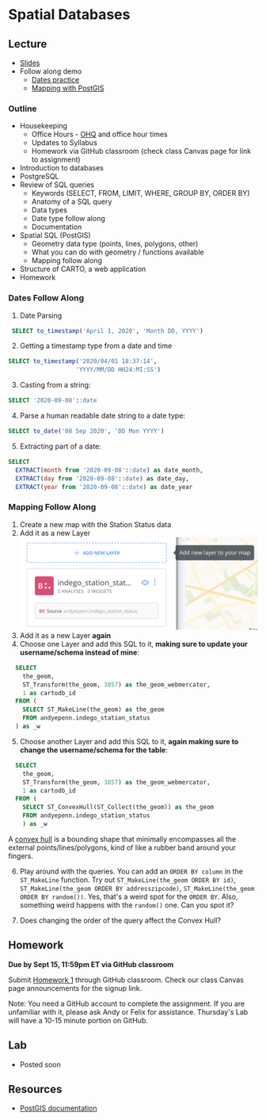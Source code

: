# Spatial Databases

## Lecture

* [Slides](https://docs.google.com/presentation/d/1XjNaSRGnhfcnWKLIfF0E0zBOctxkxjTMoUN2Ogy3xy8/edit?usp=sharing)
* Follow along demo
  * [Dates practice](#dates-follow-along)
  * [Mapping with PostGIS](https://github.com/MUSA-509/week-2-digging-into-databases#mapping-follow-along)

### Outline

* Housekeeping
  - Office Hours - [OHQ](https://ohq.io) and office hour times
  - Updates to Syllabus
  - Homework via GitHub classroom (check class Canvas page for link to assignment)
* Introduction to databases
* PostgreSQL
* Review of SQL queries
  - Keywords (SELECT, FROM, LIMIT, WHERE, GROUP BY, ORDER BY)
  - Anatomy of a SQL query
  - Data types
  - Date type follow along
  - Documentation
* Spatial SQL (PostGIS)
  - Geometry data type (points, lines, polygons, other)
  - What you can do with geometry / functions available
  - Mapping follow along
* Structure of CARTO, a web application
* Homework

### Dates Follow Along

1. Date Parsing
  ```SQL
   SELECT to_timestamp('April 1, 2020', 'Month DD, YYYY')
   ```
2. Getting a timestamp type from a date and time
  ```SQL
  SELECT to_timestamp('2020/04/01 18:37:14',
                     'YYYY/MM/DD HH24:MI:SS')
  ```
3. Casting from a string:
  ```SQL
  SELECT '2020-09-08'::date
  ```
4. Parse a human readable date string to a date type:
  ```SQL
  SELECT to_date('08 Sep 2020', 'DD Mon YYYY')
  ```
5. Extracting part of a date:
  ```SQL
  SELECT
    EXTRACT(month from '2020-09-08'::date) as date_month,
    EXTRACT(day from '2020-09-08'::date) as date_day,
    EXTRACT(year from '2020-09-08'::date) as date_year
  ```

### Mapping Follow Along

1. Create a new map with the Station Status data
2. Add it as a new Layer
  ![](images/add-new-layer.png)
3. Add it as a new Layer __again__
4. Choose one Layer and add this SQL to it, **making sure to update your username/schema instead of mine**:
  ```SQL
    SELECT
      the_geom,
      ST_Transform(the_geom, 3857) as the_geom_webmercator,
      1 as cartodb_id
    FROM (
      SELECT ST_MakeLine(the_geom) as the_geom
      FROM andyepenn.indego_station_status
    ) as _w
  ```
5. Choose another Layer and add this SQL to it, **again making sure to change the username/schema for the table**:
  ```SQL
    SELECT
      the_geom,
      ST_Transform(the_geom, 3857) as the_geom_webmercator,
      1 as cartodb_id
    FROM (
      SELECT ST_ConvexHull(ST_Collect(the_geom)) as the_geom
      FROM andyepenn.indego_station_status
      ) as _w
  ```
  A [convex hull](https://en.wikipedia.org/wiki/Convex_hull) is a bounding shape that minimally encompasses all the external points/lines/polygons, kind of like a rubber band around your fingers.

6. Play around with the queries. You can add an `ORDER BY column` in the `ST_MakeLine` function. Try out `ST_MakeLine(the_geom ORDER BY id)`, `ST_MakeLine(the_geom ORDER BY addresszipcode)`, `ST_MakeLine(the_geom ORDER BY random())`. Yes, that's a weird spot for the `ORDER BY`. Also, something weird happens with the `random()` one. Can you spot it?

7. Does changing the order of the query affect the Convex Hull?


## Homework

**Due by Sept 15, 11:59pm ET via GitHub classroom**

Submit [Homework 1](https://github.com/MUSA-509/week-2-digging-into-databases/blob/master/homework-1.md) through GitHub classroom. Check our class Canvas page announcements for the signup link.

Note: You need a GitHub account to complete the assignment. If you are unfamiliar with it, please ask Andy or Felix for assistance. Thursday's Lab will have a 10-15 minute portion on GitHub.

## Lab

* Posted soon

## Resources

* [PostGIS documentation](https://postgis.net/docs/manual-3.0/reference.html)
